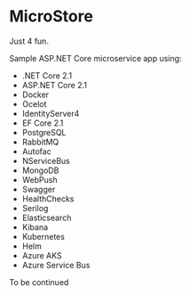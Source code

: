 # MicroStore

Just 4 fun. 

Sample ASP.NET Core microservice app using:

- .NET Core 2.1
- ASP.NET Core 2.1
- Docker
- Ocelot 
- IdentityServer4
- EF Core 2.1
- PostgreSQL
- RabbitMQ
- Autofac
- NServiceBus
- MongoDB
- WebPush
- Swagger
- HealthChecks
- Serilog
- Elasticsearch
- Kibana
- Kubernetes
- Helm
- Azure AKS
- Azure Service Bus

To be continued


